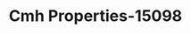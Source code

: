 ---
f_zip-code: 53018
f_state-code: WI
title: Cmh Properties-15098
f_phone: 262-968-9515
f_city-only: Delafield
f_address: Delafield Delafield
f_location-unique-id: '15098'
slug: cmh-properties-15098
updated-on: '2024-05-30T13:46:58.046Z'
created-on: '2024-05-30T13:36:59.803Z'
published-on: '2024-05-30T13:54:32.469Z'
f_city-state: cms/city/delafield-wi.md
f_company: cms/company/cmh-properties.md
f_state: cms/state/wisconsin.md
layout: '[payday-loan].html'
tags: payday-loan
---